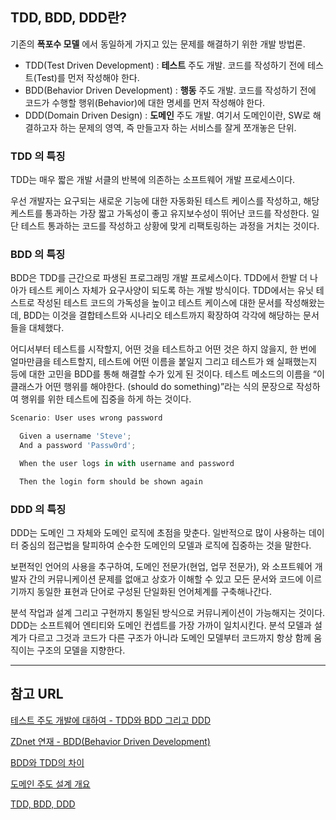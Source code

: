 ## TDD, BDD, DDD란?

기존의 **폭포수 모델** 에서 동일하게 가지고 있는 문제를 해결하기 위한 개발 방법론.

- TDD(Test Driven Development) : **테스트** 주도 개발. 코드를 작성하기 전에 테스트(Test)를 먼저 작성해야 한다.
- BDD(Behavior Driven Development) : **행동** 주도 개발. 코드를 작성하기 전에 코드가 수행할 행위(Behavior)에 대한 명세를 먼저 작성해야 한다.
- DDD(Domain Driven Design) : **도메인** 주도 개발. 여기서 도메인이란, SW로 해결하고자 하는 문제의 영역, 즉 만들고자 하는 서비스를 잘게 쪼개놓은 단위.

### TDD 의 특징

TDD는 매우 짧은 개발 서클의 반복에 의존하는 소프트웨어 개발 프로세스이다. 

우선 개발자는 요구되는 새로운 기능에 대한 자동화된 테스트 케이스를 작성하고, 해당 케스트를 통과하는 가장 짧고 가독성이 좋고 유지보수성이 뛰어난 코드를 작성한다. 일단 테스트 통과하는 코드를 작성하고 상황에 맞게 리팩토링하는 과정을 거치는 것이다. 

### BDD 의 특징

BDD은 TDD를 근간으로 파생된 프로그래밍 개발 프로세스이다. TDD에서 한발 더 나아가 테스트 케이스 자체가 요구사양이 되도록 하는 개발 방식이다. TDD에서는 유닛 테스트로 작성된 테스트 코드의 가독성을 높이고 테스트 케이스에 대한 문서를 작성해왔는데, BDD는 이것을 결합테스트와 시나리오 테스트까지 확장하여 각각에 해당하는 문서들을 대체했다. 

어디서부터 테스트를 시작할지, 어떤 것을 테스트하고 어떤 것은 하지 않을지, 한 번에 얼마만큼을 테스트할지, 테스트에 어떤 이름을 붙일지 그리고 테스트가 왜 실패했는지 등에 대한 고민을 BDD를 통해 해결할 수가 있게 된 것이다. 테스트 메소드의 이름을 “이 클래스가 어떤 행위를 해야한다. (should do something)”라는 식의 문장으로 작성하여 행위를 위한 테스트에 집중을 하게 하는 것이다.


```javascript
Scenario: User uses wrong password

  Given a username 'Steve';
  And a password 'Passw0rd';

  When the user logs in with username and password

  Then the login form should be shown again
```


### DDD 의 특징

DDD는 도메인 그 자체와 도메인 로직에 초점을 맞춘다. 일반적으로 많이 사용하는 데이터 중심의 접근법을 탈피하여 순수한 도메인의 모델과 로직에 집중하는 것을 말한다. 

보편적인 언어의 사용을 추구하여, 도메인 전문가(현업, 업무 전문가), 와 소프트웨어 개발자 간의 커뮤니케이션 문제를 없애고 상호가 이해할 수 있고 모든 문서와 코드에 이르기까지 동일한 표현과 단어로 구성된 단일화된 언어체계를 구축해나간다. 

분석 작업과 설계 그리고 구현까지 통일된 방식으로 커뮤니케이션이 가능해지는 것이다. DDD는 소프트웨어 엔티티와 도메인 컨셉트를 가장 가까이 일치시킨다. 분석 모델과 설계가 다르고 그것과 코드가 다른 구조가 아니라 도메인 모델부터 코드까지 항상 함께 움직이는 구조의 모델을 지향한다.

---

## 참고 URL

[테스트 주도 개발에 대하여 - TDD와 BDD 그리고 DDD](https://asfirstalways.tistory.com/296)

[ZDnet 연재 - BDD(Behavior Driven Development)](https://zdnet.co.kr/view/?no=00000039170216)

[BDD와 TDD의 차이](https://blog.aliencube.org/ko/2014/04/02/differences-between-bdd-and-tdd/)

[도메인 주도 설계 개요](https://cyberx.tistory.com/57)

[TDD, BDD, DDD](https://naon.me/posts/til54)